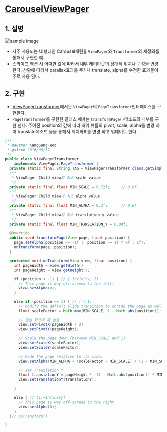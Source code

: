 # [CarouselViewPager](https://github.com/ksu3101/CarouselViewPager)

## 1. 설명
![sample image](https://github.com/ksu3101/TIL/blob/master/Android/images/carousel_s.gif)
- 자주 사용되는 UI형태인 Carousel패턴을 `ViewPager`와 `Transformer`의 재정의를 통해서 구현한 예. 
- 스와이프 액션 시 어떠한 값에 따라서 내부 레이아웃의 상대적 위치나 구성을 변경 한다. 상황에 따라서 parallax효과를 주거나 translate, alpha를 수정한 효과들이 주로 사용 된다. 

## 2. 구현
- [ViewPagerTransformer](https://github.com/ksu3101/CarouselViewPager/blob/master/app/src/main/java/kr/swkang/carouselviewpager/utils/ViewPagerTransformer.java)에서는 `ViewPager`의 `PageTransformer`인터페이스를 구현한다. 
- `PageTransformer`를 구현한 클래스 에서는 `transformPage()`메소드의 내부를 구현 한다. 주어진 position의 값에 따라 하위 뷰들의 pivot, scale, alpha를 변경 하며 translate메소드 들을 통해서 위치좌표를 변경 하고 업데이트 한다.
 
```java
/**
 * @author KangSung-Woo
 * @since 2016/08/17
 */
public class ViewPagerTransformer
    implements ViewPager.PageTransformer {
  private static final String TAG = ViewPagerTransformer.class.getSimpleName();
  /**
   * ViewPager Child view의 최소 scale value.
   */
  private static final float MIN_SCALE = 0.72f;     // 0.8f
  /**
   * ViewPager Child view의 최소 alpha value.
   */
  private static final float MIN_ALPHA = 0.3f;      // 0.6f
  /**
   * ViewPager Child view의 최소 translation_y value.
   */
  private static final float MIN_TRANSLATION_Y = 0.08f;

  @Override
  public void transformPage(View page, float position) {
    page.setAlpha(position <= -1f || position >= 1f ? 0f : 1f);
    onTransform(page, position);
  }

  protected void onTransform(View view, float position) {
    int pageWidth = view.getWidth();
    int pageHeight = view.getHeight();

    if (position < -1) { // [-Infinity,-1)
      // This page is way off-screen to the left.
      view.setAlpha(0);
    }

    else if (position <= 1) { // [-1,1]
      // Modify the default slide transition to shrink the page as well
      float scaleFactor = Math.max(MIN_SCALE, 1 - Math.abs(position));

      // 중심 좌표의 재 설정
      view.setPivotX(pageWidth / 2);
      view.setPivotY(pageHeight);

      // Scale the page down (between MIN_SCALE and 1)
      view.setScaleX(scaleFactor);
      view.setScaleY(scaleFactor);

      // Fade the page relative to its size.
      view.setAlpha(MIN_ALPHA + (scaleFactor - MIN_SCALE) / (1 - MIN_SCALE) * (1 - MIN_ALPHA));

      // set Translation Y
      float translationY = pageHeight * -(1 - Math.abs(position)) * MIN_TRANSLATION_Y;
      view.setTranslationY(translationY);

    }

    else { // (1,+Infinity]
      // This page is way off-screen to the right.
      view.setAlpha(0);
    }
  }// onTransform()

}
```

